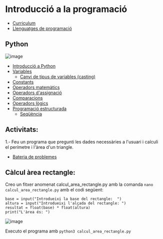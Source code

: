 # Introducció a la programació

- [Curriculum](curriculum.md)
- [Llenguatges de programació](llenguatges.md)

## Python

![image](https://github.com/XaSaFa/IntroduccioProgramacio/assets/110727546/4371408d-1887-4d0a-a6a4-509b6a1cc4b2)

- [Introducció a Python](python_intro.md)
- [Variables](variables.md)
  - [Canvi de tipus de variables (casting)](https://www.w3schools.com/python/python_casting.asp) 
- [Constants](constants.md)
- [Operadors matemàtics](operacions.md)
- [Operadors d'assignació](op_assignacio.md)
- [Comparacions](op_comparadors.md)
- [Operadors lògics](op_logics.md)
- [Programació estructurada](programacio_estructurada.md)
  - [Seqüència](sequencia.md)

## Activitats:

1.- Feu un programa que pregunti les dades necessàries a l'usuari i calculi el perímetre i l'àrea d'un triangle.

- [Bateria de problemes](bateria.md)

## Càlcul àrea rectangle:

Creo un fitxer anomenat calcul_area_rectangle.py amb la comanda ```nano calcul_area_rectangle.py``` amb el codi següent:

```
base = input("Introdueixi la base del rectangle:  ")
altura = input("Introdueixi l'alçada del rectangle: ")
resultat = float(base) * float(altura)
print("L'àrea és: ")
```
![image](https://github.com/XaSaFa/IntroduccioProgramacio/assets/110727546/719e1950-797f-4e76-ae78-979638ddfc3e)

Executo el programa amb ```python3 calcul_area_rectangle.py```
